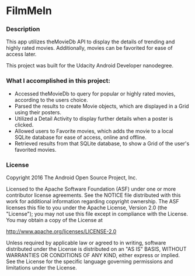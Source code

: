 # FilmMeIn

### Description
This app utilizes theMovieDb API to display the details of trending and highly rated movies.
Additionally, movies can be favorited for ease of access later.

This project was built for the Udacity Android Developer nanodegree.


### What I accomplished in this project:

* Accessed theMovieDb to query for popular or highly rated movies, according to the users choice.
* Parsed the results to create Movie objects, which are displayed in a Grid using their posters.
* Utilized a Detail Activity to display further details when a poster is clicked.
* Allowed users to Favorite movies, which adds the movie to a local SQLite database for ease of access, online and offline.
* Retrieved results from that SQLite database, to show a Grid of the user's favorited movies.

### License

Copyright 2016 The Android Open Source Project, Inc.

Licensed to the Apache Software Foundation (ASF) under one or more contributor
license agreements.  See the NOTICE file distributed with this work for
additional information regarding copyright ownership.  The ASF licenses this
file to you under the Apache License, Version 2.0 (the "License"); you may not
use this file except in compliance with the License.  You may obtain a copy of
the License at

http://www.apache.org/licenses/LICENSE-2.0

Unless required by applicable law or agreed to in writing, software
distributed under the License is distributed on an "AS IS" BASIS, WITHOUT
WARRANTIES OR CONDITIONS OF ANY KIND, either express or implied.  See the
License for the specific language governing permissions and limitations under
the License.

